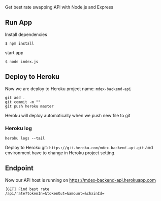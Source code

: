 Get best rate swapping API with Node.js and Express

## Run App

Install dependencies
```
$ npm install
```

start app
```
$ node index.js
``` 

## Deploy to Heroku
Now we are deploy to Heroku project name: `mdex-backend-api`

```
git add .
git commit -m ""
git push heroku master
```

Heroku will deploy automatically when we push new file to git

### Heroku log
```
heroku logs --tail
```

Deploy to Heroku git: `https://git.heroku.com/mdex-backend-api.git` and environment have to change in Heroku project setting.


## Endpoint
Now our API host is running on https://mdex-backend-api.herokuapp.com

```
[GET] Find best rate
/api/rate?tokenIn=&tokenOut=&amount=&chainId=
```


